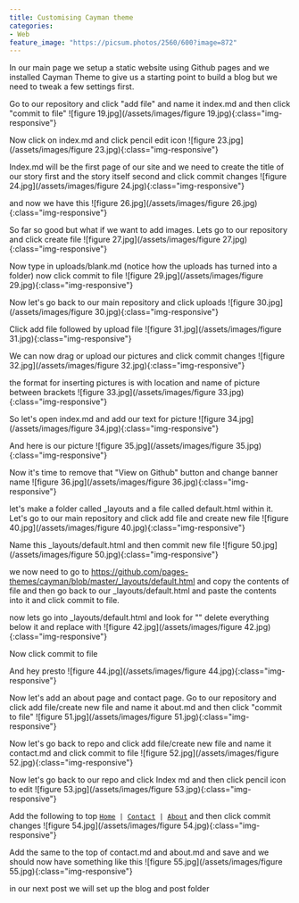 ```yaml
---
title: Customising Cayman theme
categories:
- Web
feature_image: "https://picsum.photos/2560/600?image=872"
---
```


In our main page we setup a static website using Github pages and we installed Cayman Theme to give us a starting point to build a blog but we need to tweak a few settings first.

<!-- more -->


Go to our repository and click "add file" and name it index.md and then click "commit to file" ![figure 19.jpg](/assets/images/figure 19.jpg){:class="img-responsive"}  


Now click on index.md and click pencil edit icon ![figure 23.jpg](/assets/images/figure 23.jpg){:class="img-responsive"}  

Index.md will be the first page of our site and we need to create the title of our story first and the story itself second and click commit changes ![figure 24.jpg](/assets/images/figure 24.jpg){:class="img-responsive"}  

and now we have this ![figure 26.jpg](/assets/images/figure 26.jpg){:class="img-responsive"} 

So far so good but what if we want to add images. Lets go to our repository and click create file ![figure 27.jpg](/assets/images/figure 27.jpg){:class="img-responsive"}  

Now type in uploads/blank.md (notice how the uploads has turned into a folder) now click commit to file ![figure 29.jpg](/assets/images/figure 29.jpg){:class="img-responsive"}   

Now let's go back to our main repository and click uploads ![figure 30.jpg](/assets/images/figure 30.jpg){:class="img-responsive"}     

Click add file followed by upload file ![figure 31.jpg](/assets/images/figure 31.jpg){:class="img-responsive"} 

We can now drag or upload our pictures and click commit changes ![figure 32.jpg](/assets/images/figure 32.jpg){:class="img-responsive"} 

the format for inserting pictures is with location and name of picture between brackets  ![figure 33.jpg](/assets/images/figure 33.jpg){:class="img-responsive"} 

So let's open index.md and add our text for picture ![figure 34.jpg](/assets/images/figure 34.jpg){:class="img-responsive"} 

And here is our picture ![figure 35.jpg](/assets/images/figure 35.jpg){:class="img-responsive"} 

Now it's time to remove that "View on Github" button and change banner name  ![figure 36.jpg](/assets/images/figure 36.jpg){:class="img-responsive"} 

let's make a folder called _layouts and a file called default.html within it. Let's go to our main repository and click add file and create new file ![figure 40.jpg](/assets/images/figure 40.jpg){:class="img-responsive"}  

Name this _layouts/default.html and then commit new file ![figure 50.jpg](/assets/images/figure 50.jpg){:class="img-responsive"} 


we now need to go to <a href="https://github.com/pages-themes/cayman/blob/master/_layouts/default.html">https://github.com/pages-themes/cayman/blob/master/_layouts/default.html</a>
  and copy the contents of file and then go back to our _layouts/default.html and paste the contents into it and click commit to file. 

now lets go into _layouts/default.html and look for "</head>" delete everything below it and replace with ![figure 42.jpg](/assets/images/figure 42.jpg){:class="img-responsive"} 
 


Now click commit to file 
 

And hey presto  ![figure 44.jpg](/assets/images/figure 44.jpg){:class="img-responsive"} 

Now let's add an about page and contact page. 
Go to our repository and click add file/create new file and name it about.md and then click "commit to file" ![figure 51.jpg](/assets/images/figure 51.jpg){:class="img-responsive"}  

Now let's go back to repo and click add file/create new file and name it contact.md and click commit to file ![figure 52.jpg](/assets/images/figure 52.jpg){:class="img-responsive"}  

Now let's go back to our repo and click Index md and then click pencil icon to edit ![figure 53.jpg](/assets/images/figure 53.jpg){:class="img-responsive"}  

Add the following to top <code class="language-plaintext highlighter-rouge">[Home](index.md) | [Contact](contact.md) | [About](about.md)</code> and then click commit changes ![figure 54.jpg](/assets/images/figure 54.jpg){:class="img-responsive"}  

Add the same to the top of contact.md and about.md and save and we should now have something like this ![figure 55.jpg](/assets/images/figure 55.jpg){:class="img-responsive"}  

in our next post we will set up the blog and post folder 




 




<script src="https://utteranc.es/client.js"
        repo="neil344/neil344.github.io" 
        issue-term="pathname"
        theme="github-light"
        label="comment"
        crossorigin="anonymous"
        async>
</script> 




